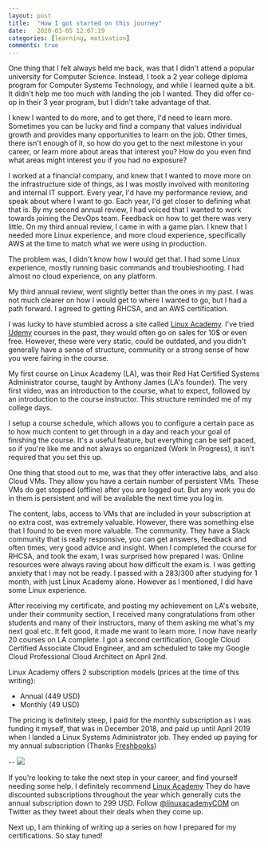 ```yaml
---
layout: post
title:  "How I got started on this journey"
date:   2020-03-05 12:07:19
categories: [learning, motivation]
comments: true
---
```


One thing that I felt always held me back, was that I didn't attend a popular university for Computer Science. Instead, I took a 2 year college diploma program for Computer Systems Technology, and while I learned quite a bit. It didn't help me too much with landing the job I wanted. They did offer co-op in their 3 year program, but I didn't take advantage of that.

I knew I wanted to do more, and to get there, I'd need to learn more. Sometimes you can be lucky and find a company that values individual growth and provides many opportunities to learn on the job. Other times, there isn't enough of it, so how do you get to the next milestone in your career, or learn more about areas that interest you? How do you even find what areas might interest you if you had no exposure?
<!--more-->

I worked at a financial company, and knew that I wanted to move more on the infrastructure side of things, as I was mostly involved with monitoring and internal IT support. Every year, I'd have my performance review, and speak about where I want to go. Each year, I'd get closer to defining what that is. By my second annual review, I had voiced that I wanted to work towards joining the DevOps team. Feedback on how to get there was very little. On my third annual review, I came in with a
game plan. I knew that I needed more Linux experience, and more cloud experience, specifically AWS at the time to match what we were using in production.

The problem was, I didn't know how I would get that. I had some Linux experience, mostly running basic commands and troubleshooting. I had almost no cloud experience, on any platform.

My third annual review, went slightly better than the ones in my past. I was not much clearer on how I would get to where I wanted to go, but I had a path forward. I agreed to getting RHCSA, and an AWS certification.

I was lucky to have stumbled across a site called <a href="https://linuxacademy.com">Linux Academy</a>. I've tried <a href="https://udemy.com">Udemy</a> courses in the past, they would often go on sales for 10$ or even free. However, these were very static, could be outdated, and you didn't generally have a sense of structure, community or a strong sense of how you were fairing in the course.

My first course on Linux Academy (LA), was their Red Hat Certified Systems Administrator course, taught by Anthony James (LA's founder). The very first video, was an introduction to the course, what to expect, followed by an introduction to the course instructor. This structure reminded me of my college days. 

I setup a course schedule, which allows you to configure a certain pace as to how much content to get through in a day and reach your goal of finishing the course. It's a useful feature, but everything can be self paced, so if you're like me and not always so organized (Work In Progress), it isn't required that you set this up.

One thing that stood out to me, was that they offer interactive labs, and also Cloud VMs. They allow you have a certain number of persistent VMs. These VMs do get stopped (offline) after you are logged out. But any work you do in them is persistent and will be available the next time you log in.

The content, labs, access to VMs that are included in your subscription at no extra cost, was extremely valuable. However, there was something else that I found to be even more valuable. The community. They have a Slack community that is really responsive, you can get answers, feedback and often times, very good advice and insight. When I completed the course for RHCSA, and took the exam, I was surprised how prepared I was. Online resources were always raving about how difficult the
exam is. I was getting anxiety that I may not be ready. I passed with a 283/300 after studying for 1 month, with just Linux Academy alone. However as I mentioned, I did have some Linux experience. 

After receiving my certificate, and posting my achievement on LA's website, under their community section, I received many congratulations from other students and many of their instructors, many of them asking me what's my next goal etc. It felt good, it made me want to learn more. I now have nearly 20 courses on LA complete. I got a second certification, Google Cloud Certified Associate Cloud Engineer, and am scheduled to take my Google Cloud Professional Cloud Architect on April 2nd.

Linux Academy offers 2 subscription models (prices at the time of this writing):
* Annual (449 USD)
* Monthly (49 USD)

The pricing is definitely steep, I paid for the monthly subscription as I was funding it myself, that was in December 2018, and paid up until April 2019 when I landed a Linux Systems Administrator job. They ended up paying for my annual subscription (Thanks <a href="https://freshbooks.com">Freshbooks</a>)

--
<img src="https://avatars1.githubusercontent.com/u/17256228?s=200&v=4" />

If you're looking to take the next step in your career, and find yourself needing some help. I definitely recommend <a href="https://linuxacademy.com">Linux Academy</a> They do have discounted subscriptions throughout the year which generally cuts the annual subscription down to 299 USD. Follow <a href="https://twitter.com/linuxacademyCOM">@linuxacademyCOM</a> on Twitter as they tweet about their deals when they come up.

Next up, I am thinking of writing up a series on how I prepared for my certifications. So stay tuned!


